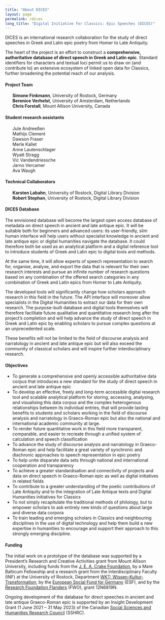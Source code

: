 ```yaml
---
title: "About DICES"
layout: page
permalink: /dices
long_title: "Digital Initiative for Classics: Epic Speeches (DICES)"
---
```


DICES is an international research collaboration for the study of direct speeches in Greek and Latin epic poetry from Homer to Late Antiquity.

The heart of the project is an effort to construct a <strong>comprehensive, authoritative database of direct speech in Greek and Latin epic</strong>. Standard identifiers for characters and textual loci permit us to draw on (and contribute to) an extensive ecosystem of linked open data for Classics, further broadening the potential reach of our analysis.

<h4>Project Team</h4>

<ul style="list-style-type: none">
  <li><strong>Simone Finkmann</strong>, University of Rostock, Germany</li>
  <li><strong>Berenice Verhelst</strong>, University of Amsterdam, Netherlands</li>
  <li><strong>Chris Forstall</strong>, Mount Allison University, Canada</li>
</ul>

<h4>Student research assistants</h4>

<ul style="list-style-type: none">
  <li>Jule Andreeßen</li>
  <li>Mathijs Clement</li>
  <li>Dawson Fraser</li>
  <li>Merle Kallet</li>
  <li>Anne Lautenschlager</li>
  <li>Wyatt Stragg</li>
  <li>Vic Vandendriessche</li>
  <li>Jarno Vercamer</li>
  <li>Ava Waugh</li>
</ul>

<h4>Technical Collaborators</h4>

<ul style="list-style-type: none">
  <li><strong>Karsten Labahn</strong>, University of Rostock, Digital Library Division</li>
  <li><strong>Robert Stephan</strong>, University of Rostock, Digital Library Division</li>
</ul>


<h4 id="database">DICES Database</h4>

The envisioned database will become the largest open access database of metadata on direct speech in ancient and late antique epic. It will be suitable both for beginners and advanced users: its user-friendly, slim human interface will help users without specialist knowledge in ancient and late antique epic or digital humanities navigate the database. It could therefore both be used as an analytical platform and a digital reference tool to introduce students of Greek and Latin epic to digital tools and methods.
  
At the same time, it will allow experts of speech representation to search for, organise, analyse, and export the data that is relevant for their own research interests and pursue an infinite number of research questions based on any combination of the offered search categories in any combination of Greek and Latin epics from Homer to Late Antiquity.
  
The developed tools will significantly change how scholars approach research in this field in the future. The API interface will moreover allow specialists in the Digital Humanities to extract our data for their own research. The purpose-built database and digital tools themselves will therefore facilitate future qualitative and quantitative research long after the project’s completion and will help advance the study of direct speech in Greek and Latin epic by enabling scholars to pursue complex questions at an unprecedented scale.

These benefits will not be limited to the field of discourse analysis and narratology in ancient and late antique epic but will also exceed the community of classical scholars and will inspire further interdisciplinary research.

<h4>Objectives</h4>

<ul>
  <li>To generate a comprehensive and openly accessible authoritative data corpus that introduces a new standard for the study of direct speech in ancient and late antique epic</li>
  <li>To develop an effective, freely and long-term accessible digital research tool and scalable analytical platform for storing, accessing, analysing, and visualising this data corpus and the complex heterogenous relationships between its individual entries, that will provide lasting benefits to students and scholars working in the field of discourse analysis and narratology in Graeco-Roman epic but also the national and international academic community at large.
  <li>To render future quantitative work in this field more transparent, comparable, and easier to recreate through a unified system of calculation and speech classification</li>
  <li>To advance the study of discourse analysis and narratology in Graeco-Roman epic and help facilitate a great variety of synchronic and diachronic approaches to speech representation in epic poetry</li>
  <li>To help unite disparate data sets through national and international cooperation and transparency</li>
  <li>To achieve a greater standardisation and connectivity of projects and data on direct speech in Graeco-Roman epic as well as digital initiatives in related fields</li>
  <li>To contribute to a greater understanding of the poetic contributions of Late Antiquity and to the integration of Late Antique texts and Digital Humanities initiatives for Classics </li>
  <li>To not simply recapitulate the traditional methods of philology, but to empower scholars to ask entirely new kinds of questions about large and diverse data corpora</li>
  <li>To train leading and emerging scholars in Classics and neighbouring disciplines in the use of digital technology and help them build a new expertise in humanities to encourage and support their approach to this strongly emerging discipline.</li>
</ul>

<h4>Funding</h4>

The initial work on a prototype of the database was supported by a President’s Research and Creative Activities grant from Mount Allison University, including funds from the [J. E. A. Crake Foundation](http://jeacrakefoundation.org/), by a Mare Balticum Fellowship and a research grant from the Interdisciplinary Faculty (INF) at the University of Rostock, Department [WKT: Wissen-Kultur-Transformation](https://www.inf.uni-rostock.de/wkt/), by the [European Social Fund for Germany](https://www.esf.de/portal/EN/Home/home.html) (ESF), and by the [Research Foundation Flanders](https://www.fwo.be/en/) (FWO), grant 12N6819N.
 
Ongoing development of the database for direct speeches in ancient and late antique Graeco-Roman epic is supported by an Insight Development Grant (1 June 2021 – 31 May 2023) of the Canadian [Social Sciences and Humanities Research Council](https://www.sshrc-crsh.gc.ca/home-accueil-eng.aspx) (SSHRC).
